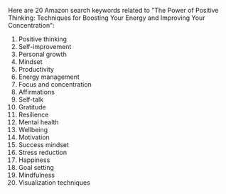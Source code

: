 Here are 20 Amazon search keywords related to "The Power of Positive Thinking: Techniques for Boosting Your Energy and Improving Your Concentration":

1. Positive thinking
2. Self-improvement
3. Personal growth
4. Mindset
5. Productivity
6. Energy management
7. Focus and concentration
8. Affirmations
9. Self-talk
10. Gratitude
11. Resilience
12. Mental health
13. Wellbeing
14. Motivation
15. Success mindset
16. Stress reduction
17. Happiness
18. Goal setting
19. Mindfulness
20. Visualization techniques

